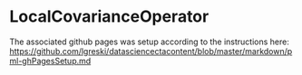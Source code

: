 # LocalCovarianceOperator

The associated github pages was setup according to the instructions here:
https://github.com/lgreski/datasciencectacontent/blob/master/markdown/pml-ghPagesSetup.md
